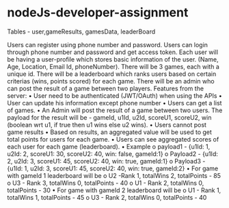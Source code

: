 # nodeJs-developer-assignment


Tables - user,gameResults, gamesData, leaderBoard

Users can register using phone number and password. Users can login through phone
number and password and get access token. Each user will be having a user-profile which
stores basic information of the user. (Name, Age, Location, Email Id, phoneNumber). There
will be 3 games, each with a unique id. There will be a leaderboard which ranks users based
on certain criterias (wins, points scored) for each game. There will be an admin who can
post the result of a game between two players.
Features from the server:
• User need to be authenticated (JWT/OAuth) when using the APIs
• User can update his information except phone number
• Users can get a list of games.
• An Admin will post the result of a game between two users. The payload for the
result will be - gameId, u1Id, u2Id, scoreU1, scoreU2, win (boolean wrt u1, if true
then u1 wins else u2 wins).
• Users cannot post game results
• Based on results, an aggregated value will be used to get total points for users for
each game.
• Users can see aggregated scores of each user for each game (leaderboard).
• Example
o payload1 - {u1Id: 1, u2Id: 2, scoreU1: 30, scoreU2: 40, win: false, gameId:1}
o Payload2 - {u1Id: 2, u2Id: 3, scoreU1: 45, scoreU2: 40, win: true, gameId:1}
o Payload3 - {u1Id: 1, u2Id: 3, scoreU1: 45, scoreU2: 40, win: true, gameId:2}
• For game with gameId 1 leaderboard will be
o U2 -Rank 1, totalWins 2, totalPoints - 85
o U3 - Rank 3, totalWins 0, totalPoints - 40
o U1 - Rank 2, totalWins 0, totalPoints - 30
• For game with gameId 2 leaderboard will be
o U1 - Rank 1, totalWins 1, totalPoints - 45
o U3 - Rank 2, totalWins 0, totalPoints - 40
